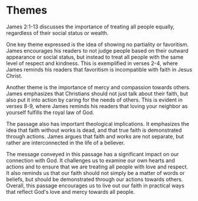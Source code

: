 # Themes

James 2:1-13 discusses the importance of treating all people equally, regardless of their social status or wealth. 

One key theme expressed is the idea of showing no partiality or favoritism. James encourages his readers to not judge people based on their outward appearance or social status, but instead to treat all people with the same level of respect and kindness. This is exemplified in verses 2-4, where James reminds his readers that favoritism is incompatible with faith in Jesus Christ. 

Another theme is the importance of mercy and compassion towards others. James emphasizes that Christians should not just talk about their faith, but also put it into action by caring for the needs of others. This is evident in verses 8-9, where James reminds his readers that loving your neighbor as yourself fulfills the royal law of God.

The passage also has important theological implications. It emphasizes the idea that faith without works is dead, and that true faith is demonstrated through actions. James argues that faith and works are not separate, but rather are interconnected in the life of a believer. 

The message conveyed in this passage has a significant impact on our connection with God. It challenges us to examine our own hearts and actions and to ensure that we are treating all people with love and respect. It also reminds us that our faith should not simply be a matter of words or beliefs, but should be demonstrated through our actions towards others. Overall, this passage encourages us to live out our faith in practical ways that reflect God's love and mercy towards all people.